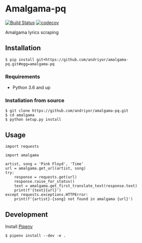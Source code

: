 # Amalgama-pq 
[![Build Status](https://travis-ci.org/andriyor/amalgama-pq.svg?branch=master)](https://travis-ci.org/andriyor/amalgama-pq)
[![codecov](https://codecov.io/gh/andriyor/amalgama-pq/branch/master/graph/badge.svg)](https://codecov.io/gh/andriyor/amalgama-pq)

Amalgama lyrics scraping

## Installation
```
$ pip install git+https://github.com/andriyor/amalgama-pq.git#egg=amalgama-pq
```

### Requirements
* Python 3.6 and up

### Installation from source
```
$ git clone https://github.com/andriyor/amalgama-pq.git
$ cd amalgama
$ python setup.py install
```

## Usage

```
import requests

import amalgama

artist, song = 'Pink Floyd', 'Time'
url = amalgama.get_url(artist, song)
try:
    response = requests.get(url)
    response.raise_for_status()
    text = amalgama.get_first_translate_text(response.text)
    print(f'{text}{url}')
except requests.exceptions.HTTPError:
    print(f'{artist}-{song} not found in amalgama {url}')
```

## Development
Install [Pipenv](https://docs.pipenv.org/)   
```
$ pipenv install --dev -e .
```